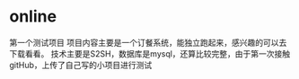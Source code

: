 # online
第一个测试项目
项目内容主要是一个订餐系统，能独立跑起来，感兴趣的可以去下载看看。
技术主要是S2SH，数据库是mysql，还算比较完整，由于第一次接触gitHub，上传了自己写的小项目进行测试
